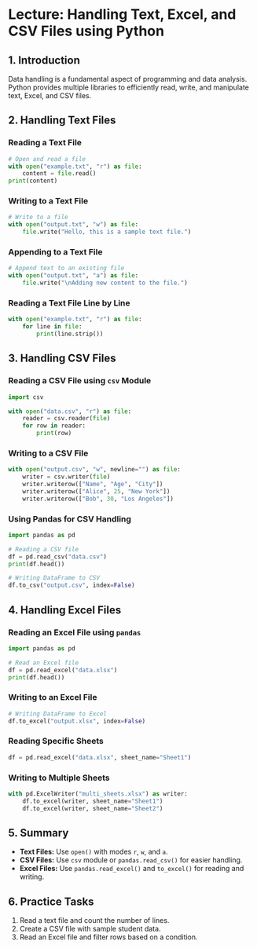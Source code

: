# Lecture: Handling Text, Excel, and CSV Files using Python

## 1. Introduction

Data handling is a fundamental aspect of programming and data analysis. Python provides multiple libraries to efficiently read, write, and manipulate text, Excel, and CSV files.

## 2. Handling Text Files

### Reading a Text File

```python
# Open and read a file
with open("example.txt", "r") as file:
    content = file.read()
print(content)
```

### Writing to a Text File

```python
# Write to a file
with open("output.txt", "w") as file:
    file.write("Hello, this is a sample text file.")
```

### Appending to a Text File

```python
# Append text to an existing file
with open("output.txt", "a") as file:
    file.write("\nAdding new content to the file.")
```

### Reading a Text File Line by Line

```python
with open("example.txt", "r") as file:
    for line in file:
        print(line.strip())
```

## 3. Handling CSV Files

### Reading a CSV File using `csv` Module

```python
import csv

with open("data.csv", "r") as file:
    reader = csv.reader(file)
    for row in reader:
        print(row)
```

### Writing to a CSV File

```python
with open("output.csv", "w", newline="") as file:
    writer = csv.writer(file)
    writer.writerow(["Name", "Age", "City"])
    writer.writerow(["Alice", 25, "New York"])
    writer.writerow(["Bob", 30, "Los Angeles"])
```

### Using Pandas for CSV Handling

```python
import pandas as pd

# Reading a CSV file
df = pd.read_csv("data.csv")
print(df.head())

# Writing DataFrame to CSV
df.to_csv("output.csv", index=False)
```

## 4. Handling Excel Files

### Reading an Excel File using `pandas`

```python
import pandas as pd

# Read an Excel file
df = pd.read_excel("data.xlsx")
print(df.head())
```

### Writing to an Excel File

```python
# Writing DataFrame to Excel
df.to_excel("output.xlsx", index=False)
```

### Reading Specific Sheets

```python
df = pd.read_excel("data.xlsx", sheet_name="Sheet1")
```

### Writing to Multiple Sheets

```python
with pd.ExcelWriter("multi_sheets.xlsx") as writer:
    df.to_excel(writer, sheet_name="Sheet1")
    df.to_excel(writer, sheet_name="Sheet2")
```

## 5. Summary

- **Text Files:** Use `open()` with modes `r`, `w`, and `a`.
- **CSV Files:** Use `csv` module or `pandas.read_csv()` for easier handling.
- **Excel Files:** Use `pandas.read_excel()` and `to_excel()` for reading and writing.

## 6. Practice Tasks

1. Read a text file and count the number of lines.
2. Create a CSV file with sample student data.
3. Read an Excel file and filter rows based on a condition.
